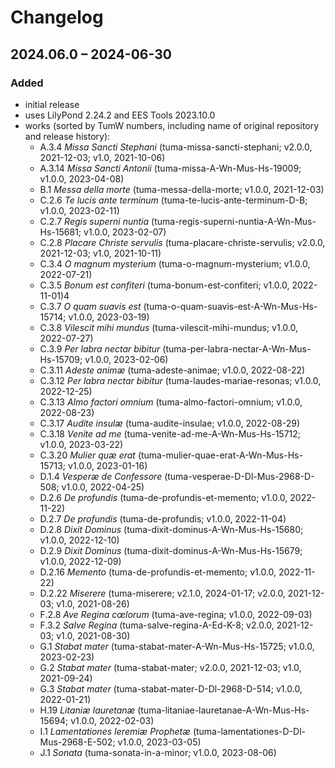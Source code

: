 # Changelog

## 2024.06.0 – 2024-06-30

### Added

- initial release
- uses LilyPond 2.24.2 and EES Tools 2023.10.0
- works (sorted by TumW numbers, including name of original repository and release history):
  - A.3.4 *Missa Sancti Stephani* (tuma-missa-sancti-stephani; v2.0.0, 2021-12-03; v1.0, 2021-10-06)
  - A.3.14 *Missa Sancti Antonii* (tuma-missa-A-Wn-Mus-Hs-19009; v1.0.0, 2023-04-08)
  - B.1 *Messa della morte* (tuma-messa-della-morte; v1.0.0, 2021-12-03)
  - C.2.6 *Te lucis ante terminum* (tuma-te-lucis-ante-terminum-D-B; v1.0.0, 2023-02-11)
  - C.2.7 *Regis superni nuntia* (tuma-regis-superni-nuntia-A-Wn-Mus-Hs-15681; v1.0.0, 2023-02-07)
  - C.2.8 *Placare Christe servulis* (tuma-placare-christe-servulis; v2.0.0, 2021-12-03; v1.0, 2021-10-11)
  - C.3.4 *O magnum mysterium* (tuma-o-magnum-mysterium; v1.0.0, 2022-07-21)
  - C.3.5 *Bonum est confiteri* (tuma-bonum-est-confiteri; v1.0.0, 2022-11-01)4
  - C.3.7 *O quam suavis est* (tuma-o-quam-suavis-est-A-Wn-Mus-Hs-15714; v1.0.0, 2023-03-19)
  - C.3.8 *Vilescit mihi mundus* (tuma-vilescit-mihi-mundus; v1.0.0, 2022-07-27)
  - C.3.9 *Per labra nectar bibitur* (tuma-per-labra-nectar-A-Wn-Mus-Hs-15709; v1.0.0, 2023-02-06)
  - C.3.11 *Adeste animæ* (tuma-adeste-animae; v1.0.0, 2022-08-22)
  - C.3.12 *Per labra nectar bibitur* (tuma-laudes-mariae-resonas; v1.0.0, 2022-12-25)
  - C.3.13 *Almo factori omnium* (tuma-almo-factori-omnium; v1.0.0, 2022-08-23)
  - C.3.17 *Audite insulæ* (tuma-audite-insulae; v1.0.0, 2022-08-29)
  - C.3.18 *Venite ad me* (tuma-venite-ad-me-A-Wn-Mus-Hs-15712; v1.0.0, 2023-03-22)
  - C.3.20 *Mulier quæ erat* (tuma-mulier-quae-erat-A-Wn-Mus-Hs-15713; v1.0.0, 2023-01-16)
  - D.1.4 *Vesperæ de Confessore* (tuma-vesperae-D-Dl-Mus-2968-D-508; v1.0.0, 2022-04-25)
  - D.2.6 *De profundis* (tuma-de-profundis-et-memento; v1.0.0, 2022-11-22)
  - D.2.7 *De profundis* (tuma-de-profundis; v1.0.0, 2022-11-04)
  - D.2.8 *Dixit Dominus* (tuma-dixit-dominus-A-Wn-Mus-Hs-15680; v1.0.0, 2022-12-10)
  - D.2.9 *Dixit Dominus* (tuma-dixit-dominus-A-Wn-Mus-Hs-15679; v1.0.0, 2022-12-09)
  - D.2.16 *Memento* (tuma-de-profundis-et-memento; v1.0.0, 2022-11-22)
  - D.2.22 *Miserere* (tuma-miserere; v2.1.0, 2024-01-17; v2.0.0, 2021-12-03; v1.0, 2021-08-26)
  - F.2.8 *Ave Regina cœlorum* (tuma-ave-regina; v1.0.0, 2022-09-03)
  - F.3.2 *Salve Regina* (tuma-salve-regina-A-Ed-K-8; v2.0.0, 2021-12-03; v1.0, 2021-08-30)
  - G.1 *Stabat mater* (tuma-stabat-mater-A-Wn-Mus-Hs-15725; v1.0.0, 2023-02-23)
  - G.2 *Stabat mater* (tuma-stabat-mater; v2.0.0, 2021-12-03; v1.0, 2021-09-24)
  - G.3 *Stabat mater* (tuma-stabat-mater-D-Dl-2968-D-514; v1.0.0, 2022-01-21)
  - H.19 *Litaniæ lauretanæ* (tuma-litaniae-lauretanae-A-Wn-Mus-Hs-15694; v1.0.0, 2022-02-03)
  - I.1 *Lamentationes Ieremiæ Prophetæ* (tuma-lamentationes-D-Dl-Mus-2968-E-502; v1.0.0, 2023-03-05)
  - J.1 *Sonata* (tuma-sonata-in-a-minor; v1.0.0, 2023-08-06)
